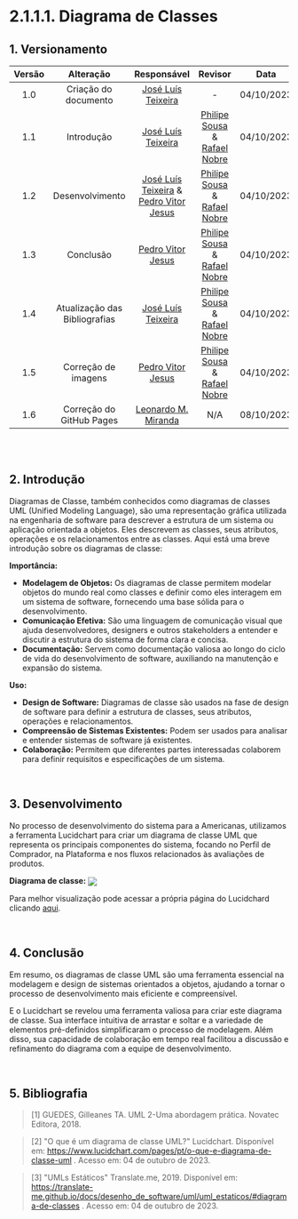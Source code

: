 # 2.1.1.1. Diagrama de Classes

## 1. Versionamento

| Versão |                      Alteração                      |    Responsável     |      Revisor       | Data  |
| :----: | :-------------------------------------------------: | :----------------: | :----------------: | :---: |
|  1.0   |  Criação do documento   | [José Luís Teixeira](https://github.com/joseluis-rt)  | - | 04/10/2023 |
|  1.1   |  Introdução   | [José Luís Teixeira](https://github.com/joseluis-rt)  | [Philipe Sousa](https://github.com/PhilipeSousa) & [Rafael Nobre](https://github.com/RafaelN0bre) | 04/10/2023 |
|  1.2   |  Desenvolvimento   | [José Luís Teixeira](https://github.com/joseluis-rt) & [Pedro Vitor Jesus](https://github.com/Peedrooo) | [Philipe Sousa](https://github.com/PhilipeSousa) & [Rafael Nobre](https://github.com/RafaelN0bre) | 04/10/2023 |
|  1.3   |  Conclusão   | [Pedro Vitor Jesus](https://github.com/Peedrooo)  | [Philipe Sousa](https://github.com/PhilipeSousa) & [Rafael Nobre](https://github.com/RafaelN0bre) | 04/10/2023 |
|  1.4   |  Atualização das Bibliografias  | [José Luís Teixeira](https://github.com/joseluis-rt)  | [Philipe Sousa](https://github.com/PhilipeSousa) & [Rafael Nobre](https://github.com/RafaelN0bre) | 04/10/2023 |
|  1.5   |  Correção de imagens  | [Pedro Vitor Jesus](https://github.com/Peedrooo)  | [Philipe Sousa](https://github.com/PhilipeSousa) & [Rafael Nobre](https://github.com/RafaelN0bre) | 04/10/2023 |
|  1.6   |  Correção do GitHub Pages  | [Leonardo M. Miranda](https://github.com/leomichalski)  | N/A | 08/10/2023 |

<br/>
<br/>

## 2. Introdução
Diagramas de Classe, também conhecidos como diagramas de classes UML (Unified Modeling Language), são uma representação gráfica utilizada na engenharia de software para descrever a estrutura de um sistema ou aplicação orientada a objetos. Eles descrevem as classes, seus atributos, operações e os relacionamentos entre as classes. Aqui está uma breve introdução sobre os diagramas de classe:

**Importância:**

- **Modelagem de Objetos:** Os diagramas de classe permitem modelar objetos do mundo real como classes e definir como eles interagem em um sistema de software, fornecendo uma base sólida para o desenvolvimento.
- **Comunicação Efetiva:** São uma linguagem de comunicação visual que ajuda desenvolvedores, designers e outros stakeholders a entender e discutir a estrutura do sistema de forma clara e concisa.
- **Documentação:** Servem como documentação valiosa ao longo do ciclo de vida do desenvolvimento de software, auxiliando na manutenção e expansão do sistema.

**Uso:**

- **Design de Software:** Diagramas de classe são usados na fase de design de software para definir a estrutura de classes, seus atributos, operações e relacionamentos.
- **Compreensão de Sistemas Existentes:** Podem ser usados para analisar e entender sistemas de software já existentes.
- **Colaboração:** Permitem que diferentes partes interessadas colaborem para definir requisitos e especificações de um sistema.

<br/>


## 3. Desenvolvimento
No processo de desenvolvimento do sistema para a Americanas, utilizamos a ferramenta Lucidchart para criar um diagrama de classe UML que representa os principais componentes do sistema, focando no Perfil de Comprador, na Plataforma e nos fluxos relacionados às avaliações de produtos.

**Diagrama de classe:**
<img align="center" src="./img/diagrama-de-classes.png">

Para melhor visualização pode acessar a própria página do Lucidchard clicando [aqui](https://lucid.app/lucidchart/432f082d-d3d6-4a08-b829-fd1b8e6e699f/edit?viewport_loc=-528%2C-9%2C5262%2C1866%2CHWEp-vi-RSFO&invitationId=inv_dce32edc-3bc9-4e7e-baf6-f876e1343d54).


<br/>


## 4. Conclusão
Em resumo, os diagramas de classe UML são uma ferramenta essencial na modelagem e design de sistemas orientados a objetos, ajudando a tornar o processo de desenvolvimento mais eficiente e compreensível.

E o Lucidchart se revelou uma ferramenta valiosa para criar este diagrama de classe. Sua interface intuitiva de arrastar e soltar e a variedade de elementos pré-definidos simplificaram o processo de modelagem. Além disso, sua capacidade de colaboração em tempo real facilitou a discussão e refinamento do diagrama com a equipe de desenvolvimento.

<br/>


## 5. Bibliografia

> [1] GUEDES, Gilleanes TA. UML 2-Uma abordagem prática. Novatec Editora, 2018.

> [2] "O que é um diagrama de classe UML?" Lucidchart. Disponível em: https://www.lucidchart.com/pages/pt/o-que-e-diagrama-de-classe-uml . Acesso em: 04 de outubro de 2023.
 
> [3] "UMLs Estáticos" Translate.me, 2019. Disponível em: https://translate-me.github.io/docs/desenho_de_software/uml/uml_estaticos/#diagrama-de-classes . Acesso em: 04 de outubro de 2023.

